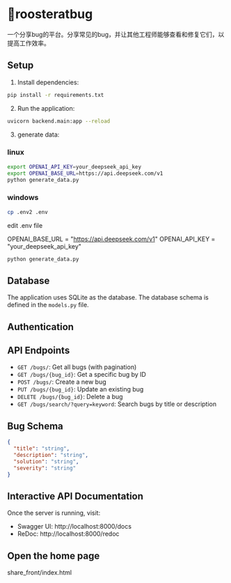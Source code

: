 # 🐓roosteratbug

一个分享bug的平台。分享常见的bug，并让其他工程师能够查看和修复它们，以提高工作效率。

## Setup

1. Install dependencies:
```bash
pip install -r requirements.txt
```

2. Run the application:
```bash
uvicorn backend.main:app --reload
```

3. generate data:
### linux
```bash
export OPENAI_API_KEY=your_deepseek_api_key
export OPENAI_BASE_URL=https://api.deepseek.com/v1
python generate_data.py
```
### windows
```bash
cp .env2 .env
```
edit .env file

OPENAI_BASE_URL = "https://api.deepseek.com/v1"
OPENAI_API_KEY = "your_deepseek_api_key"
```bash
python generate_data.py
```

## Database

The application uses SQLite as the database. The database schema is defined in the `models.py` file.

## Authentication

## API Endpoints

- `GET /bugs/`: Get all bugs (with pagination)
- `GET /bugs/{bug_id}`: Get a specific bug by ID
- `POST /bugs/`: Create a new bug
- `PUT /bugs/{bug_id}`: Update an existing bug
- `DELETE /bugs/{bug_id}`: Delete a bug
- `GET /bugs/search/?query=keyword`: Search bugs by title or description

## Bug Schema

```json
{
  "title": "string",
  "description": "string",
  "solution": "string",
  "severity": "string"
}
```

## Interactive API Documentation

Once the server is running, visit:
- Swagger UI: http://localhost:8000/docs
- ReDoc: http://localhost:8000/redoc

## Open the home page
share_front/index.html
